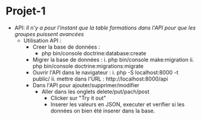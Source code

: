 # Projet-1

- API:
    *Il n'y a pour l'instant que la table formations dans l'API pour que les groupes puissent avancées*
    * Utilisation API : 
        - Creer la base de données : 
            - php bin/console doctrine:database:create
        - Migrer la base de données : 
            i. php bin/console make:migration
            ii. php bin/console doctrine:migrations:migrate
        - Ouvrir l'API dans le navigateur : 
            i. php -S localhost:8000 -t public/
            ii. mettre dans l'URL : http://localhost:8000/api
        - Dans l'API pour ajouter/supprimer/modifier 
            * Aller dans les onglets delete/put/pach/post 
                * Clicker sur "Try it out"
                * Inserer les valeurs en JSON, executer et verifier si les données on bien été inserer dans la base.
